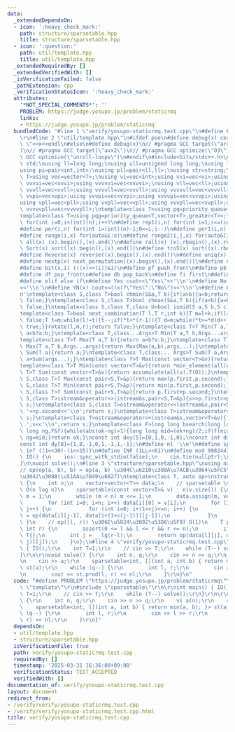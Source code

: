 ```yaml
---
data:
  _extendedDependsOn:
  - icon: ':heavy_check_mark:'
    path: structure/sparsetable.hpp
    title: structure/sparsetable.hpp
  - icon: ':question:'
    path: util/template.hpp
    title: util/template.hpp
  _extendedRequiredBy: []
  _extendedVerifiedWith: []
  _isVerificationFailed: false
  _pathExtension: cpp
  _verificationStatusIcon: ':heavy_check_mark:'
  attributes:
    '*NOT_SPECIAL_COMMENTS*': ''
    PROBLEM: https://judge.yosupo.jp/problem/staticrmq
    links:
    - https://judge.yosupo.jp/problem/staticrmq
  bundledCode: "#line 1 \"verify/yosupo-staticrmq.test.cpp\"\n#define PROBLEM \"https://judge.yosupo.jp/problem/staticrmq\"\
    \r\n#line 2 \"util/template.hpp\"\n#ifdef poe\n#define debug(x) cerr<<#x<<\":\
    \ \"<<x<<endl\n#else\n#define debug(x)\n// #pragma GCC target(\"arch=skylake-avx512\"\
    )\n// #pragma GCC target(\"avx2\")\n// #pragma GCC optimize(\"O3\")\n// #pragma\
    \ GCC optimize(\"unroll-loops\")\n#endif\n#include<bits/stdc++.h>\nusing namespace\
    \ std;\nusing ll=long long;\nusing ull=unsigned long long;\nusing ld=long double;\n\
    using pi=pair<int,int>;\nusing pll=pair<ll,ll>;\nusing str=string;\ntemplate<class\
    \ T>using vec=vector<T>;\nusing vi=vec<int>;using vvi=vec<vi>;using vvvi=vec<vvi>;using\
    \ vvvvi=vec<vvvi>;using vvvvvi=vec<vvvvi>;\nusing vll=vec<ll>;using vvll=vec<vll>;using\
    \ vvvll=vec<vvll>;using vvvvll=vec<vvvll>;using vvvvvll=vec<vvvvll>;\nusing vpi=vec<pi>;using\
    \ vvpi=vec<vpi>;using vvvpi=vec<vvpi>;using vvvvpi=vec<vvvpi>;using vvvvvpi=vec<vvvvpi>;\n\
    using vpll=vec<pll>;using vvpll=vec<vpll>;using vvvpll=vec<vvpll>;using vvvvpll=vec<vvvpll>;using\
    \ vvvvvpll=vec<vvvvpll>;\ntemplate<class T>using pq=priority_queue<T,vector<T>>;\n\
    template<class T>using pqg=priority_queue<T,vector<T>,greater<T>>;\n#define rep(i,n)\
    \ for(int i=0;i<(int)(n);i++)\n#define rep1(i,n) for(int i=1;i<=(int)(n);i++)\n\
    #define per(i,n) for(int i=(int)(n)-1;0<=i;i--)\n#define per1(i,n) for(int i=(int)(n);0<i;i--)\n\
    #define range(i,x) for(auto&i:x)\n#define range2(i,j,x) for(auto&[i,j]:x)\n#define\
    \ all(x) (x).begin(),(x).end()\n#define rall(x) (x).rbegin(),(x).rend()\n#define\
    \ Sort(x) sort((x).begin(),(x).end())\n#define troS(x) sort((x).rbegin(),(x).rend())\n\
    #define Reverse(x) reverse((x).begin(),(x).end())\n#define uniq(x) sort((x).begin(),(x).end());(x).erase(unique((x).begin(),(x).end()),(x).end())\n\
    #define nextp(x) next_permutation((x).begin(),(x).end())\n#define nextc(x,k) next_combination((x).begin(),(x).end(),k)\n\
    #define bit(x,i) (((x)>>(i))&1)\n#define pf push_front\n#define pb push_back\n\
    #define df pop_front\n#define db pop_back\n#define fi first\n#define se second\n\
    #define elif else if\n#define Yes cout<<\"Yes\"<<'\\n'\n#define No cout<<\"No\"\
    <<'\\n'\n#define YN(x) cout<<((x)?\"Yes\":\"No\")<<'\\n'\n#define O(x) cout<<(x)<<'\\\
    n'\ntemplate<class S,class T>bool chmin(S&a,T b){if(a>b){a=b;return true;}return\
    \ false;}\ntemplate<class S,class T>bool chmax(S&a,T b){if(a<b){a=b;return true;}return\
    \ false;}\ntemplate<class S,class T,class U>bool ismid(S a,S b,S c){return a<=b&&b<c;}\n\
    template<class T>bool next_combination(T l,T r,int k){T m=l+k;if(l==r||l==m||r==m)return\
    \ false;T t=m;while(l!=t){t--;if(*t<*(r-1)){T d=m;while(*t>=*d)d++;iter_swap(t,d);rotate(t+1,d+1,r);rotate(m,m+(r-d)-1,r);return\
    \ true;}}rotate(l,m,r);return false;}\ntemplate<class T>T Min(T a,T b){return\
    \ a<b?a:b;}\ntemplate<class T,class...Args>T Min(T a,T b,Args...args){return Min(Min(a,b),args...);}\n\
    template<class T>T Max(T a,T b){return a>b?a:b;}\ntemplate<class T,class...Args>T\
    \ Max(T a,T b,Args...args){return Max(Max(a,b),args...);}\ntemplate<class T>T\
    \ Sum(T a){return a;}\ntemplate<class T,class... Args>T Sum(T a,Args... args){return\
    \ a+Sum(args...);}\ntemplate<class T>T Max(const vector<T>&v){return *max_element(all(v));}\n\
    template<class T>T Min(const vector<T>&v){return *min_element(all(v));}\ntemplate<class\
    \ T>T Sum(const vector<T>&v){return accumulate(all(v),T(0));}\ntemplate<class\
    \ S,class T>T Max(const pair<S,T>&p){return max(p.first,p.second);}\ntemplate<class\
    \ S,class T>T Min(const pair<S,T>&p){return min(p.first,p.second);}\ntemplate<class\
    \ S,class T>T Sum(const pair<S,T>&p){return p.first+p.second;}\ntemplate<class\
    \ S,class T>istream&operator>>(istream&s,pair<S,T>&p){s>>p.first>>p.second;return\
    \ s;}\ntemplate<class S,class T>ostream&operator<<(ostream&s,pair<S,T>&p){s<<p.first<<'\
    \ '<<p.second<<'\\n';return s;}\ntemplate<class T>istream&operator>>(istream&s,vector<T>&v){for(auto&i:v)s>>i;return\
    \ s;}\ntemplate<class T>ostream&operator<<(ostream&s,vector<T>&v){for(auto&i:v)s<<i<<'\
    \ ';s<<'\\n';return s;}\ntemplate<class F>long long bsearch(long long ok,long\
    \ long ng,F&f){while(abs(ok-ng)>1){long long mid=(ok+ng)/2;if(f(mid))ok=mid;else\
    \ ng=mid;}return ok;}\nconst int dxy[5]={0,1,0,-1,0};\nconst int dx[8]={0,1,0,-1,1,1,-1,-1};\n\
    const int dy[8]={1,0,-1,0,1,-1,1,-1};\n#define nl '\\n'\n#define sp ' '\n#define\
    \ inf ((1<<30)-(1<<15))\n#define INF (1LL<<61)\n#define mod 998244353\n\nvoid\
    \ IO() {\n    ios::sync_with_stdio(false);\n    cin.tie(nullptr);\n    cout<<fixed<<setprecision(30);\n\
    }\n\nvoid solve();\n#line 3 \"structure/sparsetable.hpp\"\nusing namespace std;\n\
    // op(op(a, b), b) = op(a, b) \u304C\u6210\u308A\u7ACB\u3064\u5FC5\u8981\u304C\
    \u3042\u308B(\u51AA\u7B49\u6027)\ntemplate<class T, auto op>\nstruct sparsetable\
    \ {\n    int n;\n    vector<vector<T>> data;\n    // sparsetable \u3092\u69CB\u7BC9\
    \ O(n log n)\n    sparsetable(const vector<T>& v) : n(v.size()) {\n        int\
    \ m = 1;\n        while (m < n) m <<= 1;\n        data.assign(m, vector<T>(__lg(m)+1));\n\
    \        for (int i=0; i<n; i++) data[i][0] = v[i];\n        for (int j=1; j<=__lg(m);\
    \ j++) {\n            for (int i=0; i+(1<<j)<=n; i++) {\n                data[i][j]\
    \ = op(data[i][j-1], data[i+(1<<(j-1))][j-1]);\n            }\n        }\n   \
    \ }\n    // op([l, r)) \u306E\u5024\u3092\u53D6\u5F97 O(1)\n    T prod(int l,\
    \ int r) {\n        assert(0 <= l && l <= r && r <= n);\n        if (l == r) return\
    \ T{};\n        int j = __lg(r-l);\n        return op(data[l][j], data[r-(1 <<\
    \ j)][j]);\n    }\n};\n#line 4 \"verify/yosupo-staticrmq.test.cpp\"\n\r\nint main()\
    \ { IO();\r\n    int T=1;\r\n    // cin >> T;\r\n    while (T--) solve();\r\n\
    }\r\n\r\nvoid solve() {\r\n    int n, q;\r\n    cin >> n >> q;\r\n    vi a(n);\r\
    \n    cin >> a;\r\n    sparsetable<int, [](int a, int b) { return min(a, b); }>\
    \ st(a);\r\n    while (q--) {\r\n        int l, r;\r\n        cin >> l >> r;\r\
    \n        cout << st.prod(l, r) << nl;\r\n    }\r\n}\n"
  code: "#define PROBLEM \"https://judge.yosupo.jp/problem/staticrmq\"\r\n#include\
    \ \"template\"\r\n#include \"sparsetable\"\r\n\r\nint main() { IO();\r\n    int\
    \ T=1;\r\n    // cin >> T;\r\n    while (T--) solve();\r\n}\r\n\r\nvoid solve()\
    \ {\r\n    int n, q;\r\n    cin >> n >> q;\r\n    vi a(n);\r\n    cin >> a;\r\n\
    \    sparsetable<int, [](int a, int b) { return min(a, b); }> st(a);\r\n    while\
    \ (q--) {\r\n        int l, r;\r\n        cin >> l >> r;\r\n        cout << st.prod(l,\
    \ r) << nl;\r\n    }\r\n}"
  dependsOn:
  - util/template.hpp
  - structure/sparsetable.hpp
  isVerificationFile: true
  path: verify/yosupo-staticrmq.test.cpp
  requiredBy: []
  timestamp: '2025-03-31 16:36:00+09:00'
  verificationStatus: TEST_ACCEPTED
  verifiedWith: []
documentation_of: verify/yosupo-staticrmq.test.cpp
layout: document
redirect_from:
- /verify/verify/yosupo-staticrmq.test.cpp
- /verify/verify/yosupo-staticrmq.test.cpp.html
title: verify/yosupo-staticrmq.test.cpp
---
```

